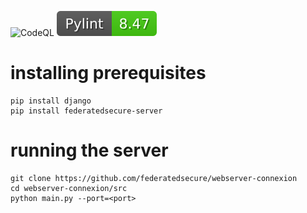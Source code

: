 ![CodeQL](https://github.com/federatedsecure/webserver-connexion/workflows/CodeQL/badge.svg)
![Pylint](https://raw.githubusercontent.com/federatedsecure/webserver-connexion/main/.github/badges/pylint.svg)

# installing prerequisites

```
pip install django
pip install federatedsecure-server
```

# running the server

```
git clone https://github.com/federatedsecure/webserver-connexion
cd webserver-connexion/src
python main.py --port=<port>
```